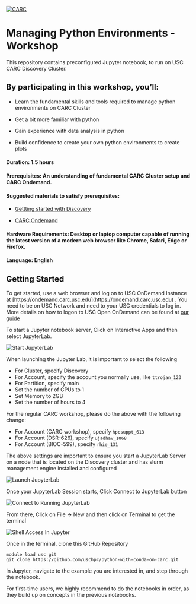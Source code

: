 [![CARC](./images/carc-logo.png 'CARC')](https://carc.usc.edu)
# Managing Python Environments - Workshop

This repository contains preconfigured Jupyter notebook, to run on USC CARC Discovery Cluster. 

## By participating in this workshop, you’ll:

* Learn the fundamental skills and tools required to manage python environments on CARC Cluster

* Get a bit more familiar with python

* Gain experience with data analysis in python

* Build confidence to create your own python environments to create plots

#### Duration: 1.5 hours
#### Prerequisites: An understanding of fundamental CARC Cluster setup and CARC Ondemand.
#### Suggested materials to satisfy prerequisites:
* [Gettting started with Discovery](https://www.carc.usc.edu/user-guides/hpc-systems/discovery/getting-started-discovery.html)

* [CARC Ondemand](https://www.carc.usc.edu/user-guides/carc-ondemand.html)


#### Hardware Requirements: Desktop or laptop computer capable of running the latest version of a modern web browser like Chrome, Safari, Edge or Firefox. 

#### Language: English

## Getting Started
To get started, use a web browser and log on to USC OnDemand Instance at [https://ondemand.carc.usc.edu](https://ondemand.carc.usc.edu) . You need to be on USC Network and need to your USC credentials to log in. More details on how to logon to USC Open OnDemand can be found at [our guide](https://www.carc.usc.edu/user-guides/carc-ondemand.html)

To start a Jupyter notebook server, Click on Interactive Apps and then select JupyterLab.

![Start JupyterLab](./images/jupyterlab-start.png)

When launching the Jupyter Lab, it is important to select the following
* For Cluster, specify Discovery
* For Account, specify the account you normally use, like `ttrojan_123`
* For Partition, specify main
* Set the number of CPUs to 1
* Set Memory to 2GB
* Set the number of hours to 4

For the regular CARC workshop, please do the above with the following change:
* For Account (CARC workshop), specify `hpcsuppt_613`
* For Account (DSR-626), specify `ujadhav_1068`
* For Account (BIOC-599), specify `rhie_131`


The above settings are important to ensure you start a JupyterLab Server on a node that is located on the Discovery cluster and has slurm management engine installed and configured

![Launch JupyterLab](./images/jupyterlab-launching.png)

Once your JupyterLab Session starts, Click Connect to JupyterLab button

![Connect to Running JupyterLab](./images/jupyterlab-running.png)

From there, Click on File -> New and then click on Terminal to get the terminal

![Shell Access In Jupyter](./images/terminal-start.png)

Once in the terminal, clone this GitHub Repository

```
module load usc git
git clone https://github.com/uschpc/python-with-conda-on-carc.git
```

In Jupyter, navigate to the example you are interested in, and step through the notebook. 

For first-time users, we highly recommend to do the notebooks in order, as they build up on concepts in the previous notebooks.

